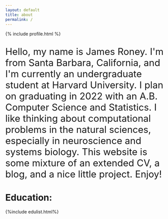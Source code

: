 ```yaml
---
layout: default
title: about
permalink: /
---
```



<div class="row">
  <div class="col-md-3 mt-4 ml-10">
      {% include profile.html %}
  </div>
  <div class="col-md-8 mt-4 offset-md-1">
      <p style="font-size: 22pt;">Hello, my name is James Roney. I'm from Santa Barbara, California, and I'm currently an undergraduate student at Harvard University. I plan on graduating in 2022 with an A.B. Computer Science and Statistics. I like thinking about computational problems in the natural sciences, especially in neuroscience and systems biology. This website is some mixture of an extended CV, a blog, and a nice little project. Enjoy!</p>
  </div>
</div>

# Education:

{%include edulist.html%}
 


